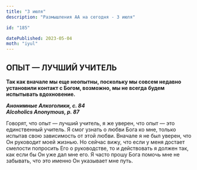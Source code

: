 ```yaml
---
title: "3 июля"
description: "Размышления АА на сегодня - 3 июля"

id: "185"

datePublished: 2023-05-04
moth: "iyul"
---
```


## ОПЫТ — ЛУЧШИЙ УЧИТЕЛЬ

**Так как вначале мы еще неопытны, поскольку мы совсем недавно установили
контакт с Богом, возможно, мы не всегда будем испытывать вдохновение.**

**_Анонимные Алкоголики, с. 84  
Alcoholics Anonymous, p. 87_**

Говорят, что опыт — лучший учитель, я же уверен, что опыт — это единственный
учитель. Я смог узнать о любви Бога ко мне, только испытав свою зависимость от
этой любви. Вначале я не был уверен, что Он руководит моей жизнью. Но сейчас
вижу, что если у меня достает смелости попросить Его о руководстве, то и
действовать я должен так, как если бы Он уже дал мне его. Я часто прошу Бога
помочь мне не забывать, что это именно Он указывает мне путь.
